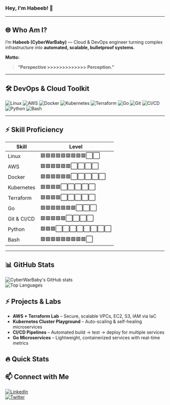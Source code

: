 ### Hey, I'm Habeeb! 👋



---

## 🌐 Who Am I?  
I’m **Habeeb (CyberWarBaby)** — Cloud & DevOps engineer turning complex infrastructure into **automated, scalable, bulletproof systems**.  

**Motto:**  
> **“Perspective >>>>>>>>>>>>> Perception.”**  

---

## 🛠️ DevOps & Cloud Toolkit  

![Linux](https://img.shields.io/badge/Linux-FCC624?style=for-the-badge&logo=linux&logoColor=black)
![AWS](https://img.shields.io/badge/AWS-232F3E?style=for-the-badge&logo=amazonaws&logoColor=white)
![Docker](https://img.shields.io/badge/Docker-2496ED?style=for-the-badge&logo=docker&logoColor=white)
![Kubernetes](https://img.shields.io/badge/Kubernetes-326CE5?style=for-the-badge&logo=kubernetes&logoColor=white)
![Terraform](https://img.shields.io/badge/Terraform-844FBA?style=for-the-badge&logo=terraform&logoColor=white)
![Go](https://img.shields.io/badge/Go-00ADD8?style=for-the-badge&logo=go&logoColor=white)
![Git](https://img.shields.io/badge/Git-F05032?style=for-the-badge&logo=git&logoColor=white)
![CI/CD](https://img.shields.io/badge/CI%2FCD-000000?style=for-the-badge&logo=githubactions&logoColor=white)
![Python](https://img.shields.io/badge/Python-3776AB?style=for-the-badge&logo=python&logoColor=white)
![Bash](https://img.shields.io/badge/Bash-4EAA25?style=for-the-badge&logo=gnu-bash&logoColor=white)

---

## ⚡ Skill Proficiency  

| Skill | Level |  
|-------|-------|  
| Linux | 🟩🟩🟩🟩🟩🟩🟩🟩🟩⬜⬜ |  
| AWS | 🟩🟩🟩🟩🟩🟩⬜⬜⬜⬜ |  
| Docker | 🟩🟩🟩🟩🟩🟩⬜⬜⬜⬜⬜ |  
| Kubernetes | 🟩🟩🟩🟩⬜⬜⬜⬜⬜ |  
| Terraform | 🟩🟩🟩🟩⬜⬜⬜⬜⬜ |  
| Go | 🟩🟩🟩🟩🟩🟩🟩⬜⬜⬜ |  
| Git & CI/CD | 🟩🟩🟩🟩🟩⬜⬜⬜⬜ |  
| Python | 🟩🟩🟩⬜⬜⬜⬜⬜⬜⬜⬜ |  
| Bash | 🟩🟩🟩🟩🟩🟩🟩🟩🟩⬜ |  

---

## 📊 GitHub Stats  

![CyberWarBaby's GitHub stats](https://github-readme-stats.vercel.app/api?username=CyberWarBaby&show_icons=true&theme=dark&count_private=true&line_height=25)  
![Top Languages](https://github-readme-stats.vercel.app/api/top-langs/?username=CyberWarBaby&layout=compact&theme=dark&hide=jupyter%20notebook)  


## ⚡ Projects & Labs  

- **AWS + Terraform Lab** – Secure, scalable VPCs, EC2, S3, IAM via IaC  
- **Kubernetes Cluster Playground** – Auto-scaling & self-healing microservices  
- **CI/CD Pipelines** – Automated build → test → deploy for multiple services  
- **Go Microservices** – Lightweight, containerized services with real-time metrics  



## 🔥 Quick Stats  



## 📫 Connect with Me  

[![LinkedIn](https://img.shields.io/badge/LinkedIn-0077B5?style=for-the-badge&logo=linkedin&logoColor=white)](https://www.linkedin.com/in/habeeblahi-jimoh/)  
[![Twitter](https://img.shields.io/badge/Twitter-1DA1F2?style=for-the-badge&logo=twitter&logoColor=white)](https://twitter.com/CyberWarBaby)  



